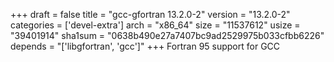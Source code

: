 +++
draft = false
title = "gcc-gfortran 13.2.0-2"
version = "13.2.0-2"
categories = ['devel-extra']
arch = "x86_64"
size = "11537612"
usize = "39401914"
sha1sum = "0638b490e27a7407bc9ad2529975b033cfbb6226"
depends = "['libgfortran', 'gcc']"
+++
Fortran 95 support for GCC